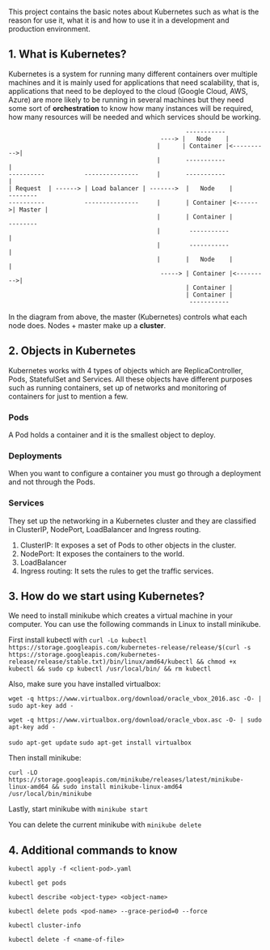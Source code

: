 This project contains the basic notes about Kubernetes such as what is the reason for use it, what it is and how to use it in a development and production environment.

## 1. What is Kubernetes?

Kubernetes is a system for running many different containers over multiple machines and it is mainly used for applications that need scalability, that is, applications that need to be deployed to the cloud (Google Cloud, AWS, Azure) are more likely to be running in several machines but they need some sort of <b>orchestration</b> to know how many instances will be required, how many resources will be needed and which services should be working.

                                                     -----------
                                              ----> |   Node    |
                                             |      | Container |<---------->|  
                                             |       -----------             | 
    ----------           ---------------     |       -----------             |
    | Request  | ------> | Load balancer | ------->  |   Node    |         --------
    ----------           ---------------     |       | Container |<------>| Master |
                                             |       | Container |         --------
                                             |        -----------            |
                                             |        -----------            |
                                             |       |   Node    |           |
                                              -----> | Container |<--------->|
                                                     | Container |
                                                     | Container |
                                                      -----------

In the diagram from above, the master (Kubernetes) controls what each node does. Nodes + master make up a <b>cluster</b>.

## 2. Objects in Kubernetes

Kubernetes works with 4 types of objects which are ReplicaController, Pods, StatefulSet and Services. All these objects have different purposes such as running containers, set up of networks and monitoring of containers for just to mention a few.

### Pods

A Pod holds a container and it is the smallest object to deploy. 

### Deployments

When you want to configure a container you must go through a deployment and not through the Pods.

### Services

They set up the networking in a Kubernetes cluster and they are classified in ClusterIP, NodePort, LoadBalancer and Ingress routing. 

1. ClusterIP: It exposes a set of Pods to other objects in the cluster.
2. NodePort: It exposes the containers to the world.
3. LoadBalancer
4. Ingress routing: It sets the rules to get the traffic services. 


## 3. How do we start using Kubernetes?                 

We need to install minikube which creates a virtual machine in your computer. You can use the following commands in Linux to install minikube.

First install kubectl with `curl -Lo kubectl https://storage.googleapis.com/kubernetes-release/release/$(curl -s https://storage.googleapis.com/kubernetes-release/release/stable.txt)/bin/linux/amd64/kubectl && chmod +x kubectl && sudo cp kubectl /usr/local/bin/ && rm kubectl`

Also, make sure you have installed virtualbox:

`wget -q https://www.virtualbox.org/download/oracle_vbox_2016.asc -O- | sudo apt-key add -`
 
`wget -q https://www.virtualbox.org/download/oracle_vbox.asc -O- | sudo apt-key add -`

`sudo apt-get update`
`sudo apt-get install virtualbox`

Then install minikube:

`curl -LO https://storage.googleapis.com/minikube/releases/latest/minikube-linux-amd64 && sudo install minikube-linux-amd64 /usr/local/bin/minikube`

Lastly, start minikube with `minikube start`

You can delete the current minikube with `minikube delete`

 ## 4. Additional commands to know

`kubectl apply -f <client-pod>.yaml`

`kubectl get pods`

`kubectl describe <object-type> <object-name>`

`kubectl delete pods <pod-name> --grace-period=0 --force`

`kubectl cluster-info`

`kubectl delete -f <name-of-file>`